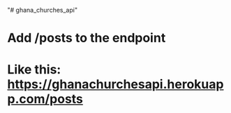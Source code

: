 "# ghana_churches_api"

# Add /posts to the endpoint

# Like this: https://ghanachurchesapi.herokuapp.com/posts
